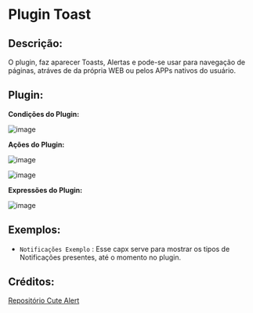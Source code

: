 # Plugin Toast

## Descrição:

O plugin, faz aparecer Toasts, Alertas e pode-se usar para navegação de páginas, atráves de da própria WEB ou pelos APPs nativos do usuário.

## Plugin:


**Condições do Plugin:**

![image](https://user-images.githubusercontent.com/69097449/142955698-53e47626-ac2f-4e24-acdd-ac377ae1a8f0.png)

**Ações do Plugin:**

![image](https://user-images.githubusercontent.com/69097449/142959494-5330a7ff-4ea6-4b0a-b018-72373cf1ed2e.png)

![image](https://user-images.githubusercontent.com/69097449/142959540-269fc9d0-ecfc-43c7-861d-2564afb29b4f.png)

**Expressões do Plugin:**

![image](https://user-images.githubusercontent.com/69097449/142959675-d17c9a4b-30b5-4c44-8092-f1f735a7b8f3.png)

## Exemplos:

- `Notificações Exemplo` : Esse capx serve para mostrar os tipos de Notificações presentes, até o momento no plugin.

## Créditos:

[Repositório Cute Alert](https://github.com/gustavosmanc/cute-alert)

